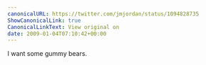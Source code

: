 ```yaml
---
canonicalURL: https://twitter.com/jmjordan/status/1094828735
ShowCanonicalLink: true
CanonicalLinkText: View original on
date: 2009-01-04T07:10:42+00:00
---
```

I want some gummy bears.